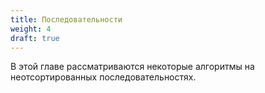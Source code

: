 ```yaml
---
title: Последовательности
weight: 4
draft: true
---
```


В этой главе рассматриваются некоторые алгоритмы на неотсортированных последовательностях.
